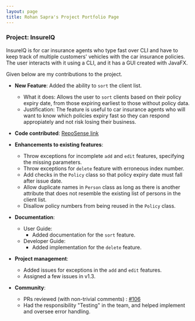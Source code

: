 ```yaml
---
layout: page
title: Rohan Sapra's Project Portfolio Page
---
```


### Project: InsureIQ

InsureIQ is for car insurance agents who type fast over CLI and have to keep track of multiple customers' vehicles with the car insurance policies.
The user interacts with it using a CLI, and it has a GUI created with JavaFX.

Given below are my contributions to the project.

* **New Feature**: Added the ability to `sort` the client list.
    * What it does: Allows the user to `sort` clients based on their policy expiry date, from those expiring earliest to those without policy data.
    * Justification: The feature is useful to car insurance agents who will want to know which policies expiry fast so they can respond appropiately and not risk losing their business.

* **Code contributed**: [RepoSense link](https://nus-cs2103-ay2324s1.github.io/tp-dashboard/?search=RSXIX&breakdown=true)

* **Enhancements to existing features**:
    * Throw exceptions for incomplete `add` and `edit` features, specifying the missing parameters.
    * Throw exceptions for `delete` feature with erroneous index number.
    * Add checks in the `Policy` class so that policy expiry date must fall after issue date.
    * Allow duplicate names in `Person` class as long as there is another attribute that does not resemble the existing list of persons in the client list.
    * Disallow policy numbers from being reused in the `Policy` class.

* **Documentation**:
    * User Guide:
        * Added documentation for the `sort` feature.
    * Developer Guide:
        * Added implementation for the `delete` feature.

* **Project management**:
    * Added issues for exceptions in the `add` and `edit` features.
    * Assigned a few issues in v1.3.

* **Community**:
    * PRs reviewed (with non-trivial comments) : [\#106](https://github.com/AY2324S1-CS2103T-W16-3/tp/pull/106)
    * Had the responsibility "Testing" in the team, and helped implement and oversee error handling.


